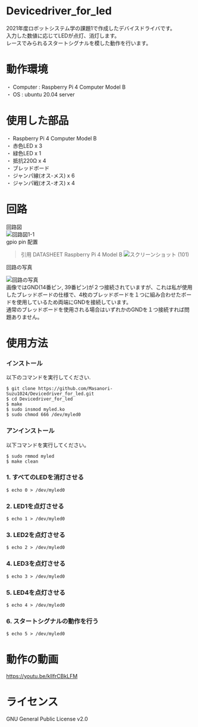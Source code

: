 # Devicedriver_for_led
2021年度ロボットシステム学の課題1で作成したデバイスドライバです。  
入力した数値に応じてLEDが点灯、消灯します。  
レースでみられるスタートシグナルを模した動作を行います。

# 動作環境
・ Computer : Raspberry Pi 4 Computer Model B  
・ OS : ubuntu 20.04 server  

# 使用した部品
・ Raspberry Pi 4 Computer Model B  
・ 赤色LED x 3  
・ 緑色LED x 1  
・ 抵抗220Ω x 4  
・ ブレッドボード　  
・ ジャンパ線(オス-メス) x 6  
・ ジャンパ戦(オス-オス) x 4

# 回路  
回路図  
![回路図1-1](https://user-images.githubusercontent.com/92065217/145994626-53226158-49ea-4d3d-932c-b49154b00707.png)  
gpio pin 配置  
> 引用 
DATASHEET Raspberry Pi 4 Model B
![スクリーンショット (101)](https://user-images.githubusercontent.com/92065217/145947513-d1888780-0faf-410d-aac0-9f29a3e14071.png)  
  
回路の写真  

![回路の写真](https://user-images.githubusercontent.com/92065217/145945369-ef5bb0d3-c6ed-435c-aaad-389330ddf34d.jpg)  
画像ではGND(14番ピン, 39番ピン)が２つ接続されていますが、これは私が使用したブレッドボードの仕様で、4枚のブレッドボードを１つに組み合わせたボードを使用しているため両端にGNDを接続しています。  
通常のブレッドボードを使用される場合はいずれかのGNDを１つ接続すれば問題ありません。

# 使用方法
### インストール  
以下のコマンドを実行してください.  

  ```
  $ git clone https://github.com/Masanori-Suzu1024/Devicedriver_for_led.git     
  $ cd Devicedriver_for_led  
  $ make  
  $ sudo insmod myled.ko  
  $ sudo chmod 666 /dev/myled0  
  ```  
    
    
  ### アンインストール  
  以下コマンドを実行してください。  
  ```
  $ sudo rmmod myled  
  $ make clean
  ```  
  
  ### 1. すべてのLEDを消灯させる  
  ```
  $ echo 0 > /dev/myled0
  ```
  ### 2. LED1を点灯させる   
  ```
  $ echo 1 > /dev/myled0
  ```
  ### 3. LED2を点灯させる 
  ```
  $ echo 2 > /dev/myled0
  ```
  ### 4. LED3を点灯させる 
  ```
  $ echo 3 > /dev/myled0
  ```
  ### 5. LED4を点灯させる 
  ```
  $ echo 4 > /dev/myled0
  ```
  ### 6. スタートシグナルの動作を行う 
  ```
  $ echo 5 > /dev/myled0
  ```  
  
# 動作の動画  
https://youtu.be/klIfrCBkLFM

# ライセンス  
GNU General Public License v2.0

